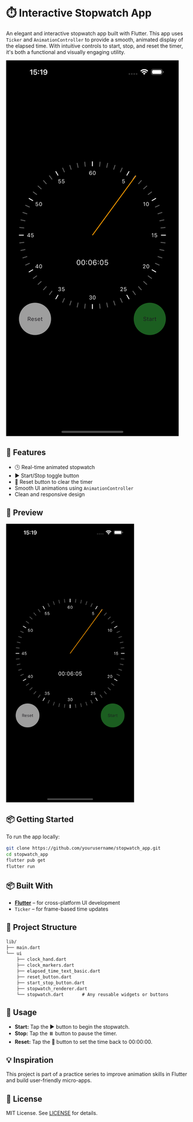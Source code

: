# ⏱️ Interactive Stopwatch App

An elegant and interactive stopwatch app built with Flutter. This app uses `Ticker` and `AnimationController` to provide a smooth, animated display of the elapsed time. With intuitive controls to start, stop, and reset the timer, it's both a functional and visually engaging utility.

![Stopwatch Screenshot](assets/screenshot.png)

## 🚀 Features

- 🕒 Real-time animated stopwatch
- ▶️ Start/Stop toggle button
- 🔄 Reset button to clear the timer
- Smooth UI animations using `AnimationController`
- Clean and responsive design

## 📸 Preview

<img src="assets/screenshot.png" alt="Stopwatch Screenshot" width="350"/>


## 📦 Getting Started

To run the app locally:

```bash
git clone https://github.com/yourusername/stopwatch_app.git
cd stopwatch_app
flutter pub get
flutter run
```

## 📦 Built With

- [**Flutter**](https://flutter.dev/) – for cross-platform UI development  
- `Ticker` – for frame-based time updates  

## 📁 Project Structure

```plaintext
lib/
├── main.dart
└── ui
    ├── clock_hand.dart
    ├── clock_markers.dart
    ├── elapsed_time_text_basic.dart
    ├── reset_button.dart
    ├── start_stop_button.dart
    ├── stopwatch_renderer.dart
    └── stopwatch.dart       # Any reusable widgets or buttons
```

## 📌 Usage

- **Start:** Tap the ▶️ button to begin the stopwatch.  
- **Stop:** Tap the ⏸️ button to pause the timer.  
- **Reset:** Tap the 🔄 button to set the time back to 00:00:00.

## 💡 Inspiration

This project is part of a practice series to improve animation skills in Flutter and build user-friendly micro-apps.
## 📝 License

MIT License. See [LICENSE](LICENSE) for details.
